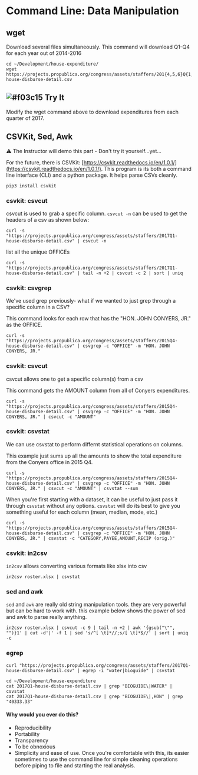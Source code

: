 # Command Line: Data Manipulation

## wget

Download several files simultaneously. This command will download Q1-Q4 for each year out of 2014-2016

```
cd ~/Development/house-expenditure/
wget https://projects.propublica.org/congress/assets/staffers/201{4,5,6}Q{1,2,3,4}-house-disburse-detail.csv
```

## ![#f03c15](https://placehold.it/15/f03c15/000000?text=+) Try It

Modify the wget command above to download expenditures from each quarter of 2017.

## CSVKit, Sed, Awk

⚠️ The Instructor will demo this part - Don't try it yourself...yet...

For the future, there is CSVKit: [https://csvkit.readthedocs.io/en/1.0.1/](https://csvkit.readthedocs.io/en/1.0.1/). This program is its both a command line interface (CLI) and a python package. It helps parse CSVs cleanly.

```
pip3 install csvkit
```

### csvkit: csvcut

csvcut is used to grab a specific column. `csvcut -n` can be used to get the headers of a csv as shown below:

```
curl -s "https://projects.propublica.org/congress/assets/staffers/2017Q1-house-disburse-detail.csv" | csvcut -n
```

list all the unique OFFICEs

```
curl -s "https://projects.propublica.org/congress/assets/staffers/2017Q1-house-disburse-detail.csv" | tail -n +2 | csvcut -c 2 | sort | uniq
```

### csvkit: csvgrep

We've used grep previously- what if we wanted to just grep through a specific column in a CSV?

This command looks for each row that has the "HON. JOHN CONYERS, JR." as the OFFICE.

```
curl -s "https://projects.propublica.org/congress/assets/staffers/2015Q4-house-disburse-detail.csv" | csvgrep -c "OFFICE" -m "HON. JOHN CONYERS, JR."
```

### csvkit: csvcut

csvcut allows one to get a specific column(s) from a csv

This command gets the AMOUNT column from all of Conyers expenditures.

```
curl -s "https://projects.propublica.org/congress/assets/staffers/2015Q4-house-disburse-detail.csv" | csvgrep -c "OFFICE" -m "HON. JOHN CONYERS, JR." | csvcut -c "AMOUNT"
```

### csvkit: csvstat

We can use csvstat to perform differnt statistical operations on columns.

This example just sums up all the amounts to show the total expenditure from the Conyers office in 2015 Q4.

```
curl -s "https://projects.propublica.org/congress/assets/staffers/2015Q4-house-disburse-detail.csv" | csvgrep -c "OFFICE" -m "HON. JOHN CONYERS, JR." | csvcut -c "AMOUNT" | csvstat --sum
```

When you're first starting with a dataset, it can be useful to just pass it through `csvstat` without any options. `csvstat` will do its best to give you something useful for each column (mean, median, mode, etc.)

```
curl -s "https://projects.propublica.org/congress/assets/staffers/2015Q4-house-disburse-detail.csv" | csvgrep -c "OFFICE" -m "HON. JOHN CONYERS, JR." | csvstat -c "CATEGORY,PAYEE,AMOUNT,RECIP (orig.)"
```

### csvkit: in2csv

`in2csv` allows converting various formats like xlsx into csv

```
in2csv roster.xlsx | csvstat
```

### sed and awk

`sed` and `awk` are really old string manipulation tools. they are very powerful but can be hard to work with. this example below shows the power of sed and awk to parse really anything.

```
in2csv roster.xlsx | csvcut -c 9 | tail -n +2 | awk '{gsub("\"", "")}1' | cut -d'|' -f 1 | sed 's/^[ \t]*//;s/[ \t]*$//' | sort | uniq -c
```

### egrep

```
curl "https://projects.propublica.org/congress/assets/staffers/2017Q1-house-disburse-detail.csv" | egrep -i "water|bioguide" | csvstat
```

```
cd ~/Development/house-expenditure
cat 2017Q1-house-disburse-detail.csv | grep "BIOGUIDE\|WATER" | csvstat
cat 2017Q1-house-disburse-detail.csv | grep "BIOGUIDE\|,HON" | grep "40333.33"
```

#### Why would you ever do this?

* Reproducibility
* Portability
* Transparency
* To be obnoxious
* Simplicity and ease of use. Once you're comfortable with this, its easier sometimes to use the command line for simple cleaning operations before piping to file and starting the real analysis.
